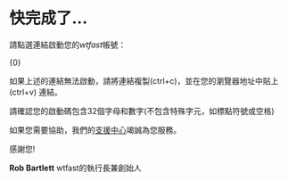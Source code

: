 ﻿# 快完成了...
請點選連結啟動您的*wtfast*帳號：


{0}


如果上述的連結無法啟動，請將連結複製(ctrl+c)，並在您的瀏覽器地址中貼上(ctrl+v)
連結。


請確認您的啟動碼包含32個字母和數字(不包含特殊字元，如標點符號或空格)


如果您需要協助，我們的[支援中心](http://support.wtfast.com)竭誠為您服務。


感謝您!


**Rob Bartlett**
wtfast的執行長兼創始人
